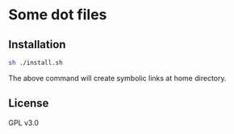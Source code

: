 # Some dot files

## Installation
```sh
sh ./install.sh
```
The above command will create symbolic links at home directory.

## License
GPL v3.0
